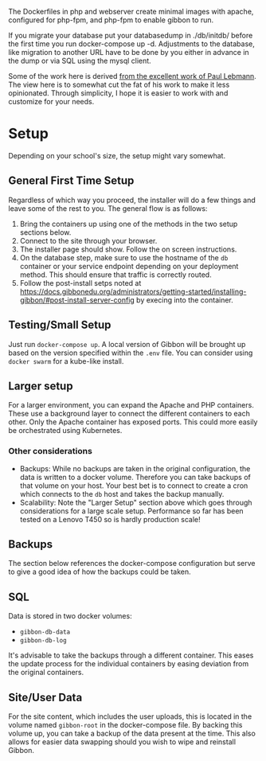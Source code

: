 The Dockerfiles in php and webserver create minimal images with apache, configured for php-fpm, and php-fpm to enable gibbon to run.

If you migrate your database put your databasedump in ./db/initdb/ before the first time you run docker-compose up -d. Adjustments to the database, like migration to another URL have to be done by you either in advance in the dump or via SQL using the mysql client.

Some of the work here is derived [from the excellent work of Paul Lebmann](https://github.com/PaulLebmann/docker-gibbonedu). The view here is to somewhat cut the fat of his work to make it less opinionated. Through simplicity, I hope it is easier to work with and customize for your needs.

# Setup
Depending on your school's size, the setup might vary somewhat.

## General First Time Setup
Regardless of which way you proceed, the installer will do a few things and leave some of the rest to you. The general flow is as follows:

1. Bring the containers up using one of the methods in the two setup sections below.
2. Connect to the site through your browser.
3. The installer page should show. Follow the on screen instructions.
4. On the database step, make sure to use the hostname of the `db` container or your service endpoint depending on your deployment method. This should ensure that traffic is correctly routed.
5. Follow the post-install setps noted at https://docs.gibbonedu.org/administrators/getting-started/installing-gibbon/#post-install-server-config by execing into the container.

## Testing/Small Setup
Just run `docker-compose up`. A local version of Gibbon will be brought up based on the version specified within the `.env` file. You can consider using `docker swarm` for a kube-like install.

## Larger setup
For a larger environment, you can expand the Apache and PHP containers. These use a background layer to connect the different containers to each other. Only the Apache container has exposed ports. This could more easily be orchestrated using Kubernetes.

### Other considerations
- Backups: While no backups are taken in the original configuration, the data is written to a docker volume. Therefore you can take backups of that volume on your host. Your best bet is to connect to create a cron which connects to the `db` host and takes the backup manually.
- Scalability: Note the "Larger Setup" section above which goes through considerations for a large scale setup. Performance so far has been tested on a Lenovo T450 so is hardly production scale!

## Backups
The section below references the docker-compose configuration but serve to give a good idea of how the backups could be taken.

## SQL
Data is stored in two docker volumes:

- `gibbon-db-data`
- `gibbon-db-log`

It's advisable to take the backups through a different container. This eases the update process for the individual containers by easing deviation from the original containers.

## Site/User Data
For the site content, which includes the user uploads, this is located in the volume named `gibbon-root` in the docker-compose file. By backing this volume up, you can take a backup of the data present at the time. This also allows for easier data swapping should you wish to wipe and reinstall Gibbon.